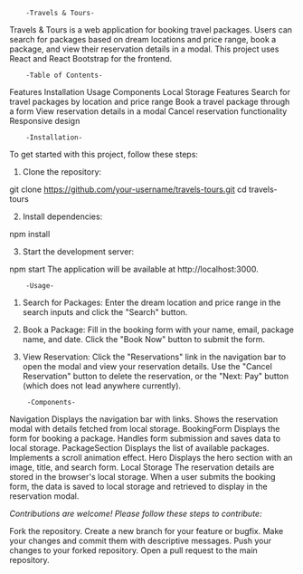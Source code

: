         -Travels & Tours-

Travels & Tours is a web application for booking travel packages. Users can search for packages based on dream locations and price range, book a package, and view their reservation details in a modal. This project uses React and React Bootstrap for the frontend.


        -Table of Contents-
Features
Installation
Usage
Components
Local Storage
Features
Search for travel packages by location and price range
Book a travel package through a form
View reservation details in a modal
Cancel reservation functionality
Responsive design


        -Installation-
To get started with this project, follow these steps:

1) Clone the repository:

git clone https://github.com/your-username/travels-tours.git
cd travels-tours

2) Install dependencies:

npm install

3) Start the development server:

npm start
The application will be available at http://localhost:3000.


        -Usage-
1) Search for Packages:
Enter the dream location and price range in the search inputs and click the "Search" button.

2) Book a Package:
Fill in the booking form with your name, email, package name, and date.
Click the "Book Now" button to submit the form.

3) View Reservation:
Click the "Reservations" link in the navigation bar to open the modal and view your reservation details.
Use the "Cancel Reservation" button to delete the reservation, or the "Next: Pay" button (which does not lead anywhere currently).


        -Components-
Navigation
Displays the navigation bar with links.
Shows the reservation modal with details fetched from local storage.
BookingForm
Displays the form for booking a package.
Handles form submission and saves data to local storage.
PackageSection
Displays the list of available packages.
Implements a scroll animation effect.
Hero
Displays the hero section with an image, title, and search form.
Local Storage
The reservation details are stored in the browser's local storage. When a user submits the booking form, the data is saved to local storage and retrieved to display in the reservation modal.


*Contributions are welcome! Please follow these steps to contribute:*

Fork the repository.
Create a new branch for your feature or bugfix.
Make your changes and commit them with descriptive messages.
Push your changes to your forked repository.
Open a pull request to the main repository.
